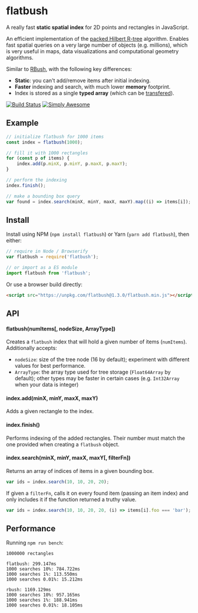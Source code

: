 # flatbush

A really fast **static spatial index** for 2D points and rectangles in JavaScript.

An efficient implementation of the [packed Hilbert R-tree](https://en.wikipedia.org/wiki/Hilbert_R-tree#Packed_Hilbert_R-trees) algorithm. Enables fast spatial queries on a very large number of objects (e.g. millions), which is very useful in maps, data visualizations and computational geometry algorithms.

Similar to [RBush](https://github.com/mourner/rbush), with the following key differences:

- **Static**: you can't add/remove items after initial indexing.
- **Faster** indexing and search, with much lower **memory** footprint.
- Index is stored as a single **typed array** (which can be [transfered](https://developer.mozilla.org/en-US/docs/Web/API/Transferable)).

[![Build Status](https://travis-ci.org/mourner/flatbush.svg?branch=master)](https://travis-ci.org/mourner/flatbush)
[![Simply Awesome](https://img.shields.io/badge/simply-awesome-brightgreen.svg)](https://github.com/mourner/projects)

## Example

```js
// initialize flatbush for 1000 items
const index = flatbush(1000);

// fill it with 1000 rectangles
for (const p of items) {
    index.add(p.minX, p.minY, p.maxX, p.maxY);
}

// perform the indexing
index.finish();

// make a bounding box query
var found = index.search(minX, minY, maxX, maxY).map((i) => items[i]);

```

## Install

Install using NPM (`npm install flatbush`) or Yarn (`yarn add flatbush`), then either:

```js
// require in Node / Browserify
var flatbush = require('flatbush');

// or import as a ES module
import flatbush from 'flatbush';
```

Or use a browser build directly:

```html
<script src="https://unpkg.com/flatbush@1.3.0/flatbush.min.js"></script>
```

## API

#### flatbush(numItems[, nodeSize, ArrayType])

Creates a `flatbush` index that will hold a given number of items (`numItems`). Additionally accepts:

- `nodeSize`: size of the tree node (16 by default); experiment with different values for best performance.
- `ArrayType`: the array type used for tree storage (`Float64Array` by default);
other types may be faster in certain cases (e.g. `Int32Array` when your data is integer)

#### index.add(minX, minY, maxX, maxY)

Adds a given rectangle to the index.

#### index.finish()

Performs indexing of the added rectangles.
Their number must match the one provided when creating a `flatbush` object.

#### index.search(minX, minY, maxX, maxY[, filterFn])

Returns an array of indices of items in a given bounding box.

```js
var ids = index.search(10, 10, 20, 20);
```

If given a `filterFn`, calls it on every found item (passing an item index)
and only includes it if the function returned a truthy value.

```js
var ids = index.search(10, 10, 20, 20, (i) => items[i].foo === 'bar');
```

## Performance

Running `npm run bench`:

```
1000000 rectangles

flatbush: 299.147ms
1000 searches 10%: 784.722ms
1000 searches 1%: 113.550ms
1000 searches 0.01%: 15.212ms

rbush: 1169.129ms
1000 searches 10%: 957.165ms
1000 searches 1%: 188.941ms
1000 searches 0.01%: 18.105ms
```
